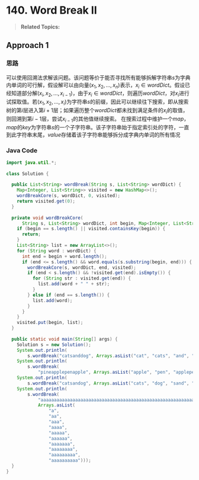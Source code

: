 # 140. Word Break II

>  **Related Topics:** 

## Approach 1
### 思路
可以使用回溯法求解该问题。该问题等价于能否寻找所有能够拆解字符串$s$为字典内单词的可行解，假设解可以由向量$(x_1,x_2,...,x_n)$表示，$x_i\in wordDict$。假设已经知道部分解$(x_i,x_2,...,x_{i-1})$，由于$x_i\in wordDict$，则遍历$wordDict$，对$x_i$进行试探取值。若$(x_1,x_2,...,x_i)$为字符串$s$的前缀，因此可以继续往下搜索，即从搜索树的第$i$层进入第$i+1$层；如果遍历整个$wordDict$都未找到满足条件的$x_i$的取值，则回溯到第$i-1$层，尝试$x_{i-1}$的其他值继续搜索。
在搜索过程中维护一个$map$，$map$的$key$为字符串$s$的一个子字符串。该子字符串始于指定索引处的字符，一直到此字符串末尾，$value$存储着该子字符串能够拆分成字典内单词的所有情况
### Java Code
``` Java
import java.util.*;  
  
class Solution {  
  
  public List<String> wordBreak(String s, List<String> wordDict) {  
    Map<Integer, List<String>> visited = new HashMap<>();  
    wordBreakCore(s, wordDict, 0, visited);  
    return visited.get(0);  
  }  
  
  private void wordBreakCore(  
      String s, List<String> wordDict, int begin, Map<Integer, List<String>> visited) {  
    if (begin == s.length() || visited.containsKey(begin)) {  
      return;  
    }  
    List<String> list = new ArrayList<>();  
    for (String word : wordDict) {  
      int end = begin + word.length();  
      if (end <= s.length() && word.equals(s.substring(begin, end))) {  
        wordBreakCore(s, wordDict, end, visited);  
        if (end < s.length() && !visited.get(end).isEmpty()) {  
          for (String str : visited.get(end)) {  
            list.add(word + " " + str);  
          }  
        } else if (end == s.length()) {  
          list.add(word);  
        }  
      }  
    }  
    visited.put(begin, list);  
  }  
  
  public static void main(String[] args) {  
    Solution s = new Solution();  
    System.out.println(  
        s.wordBreak("catsanddog", Arrays.asList("cat", "cats", "and", "sand", "dog")));  
    System.out.println(  
        s.wordBreak(  
            "pineapplepenapple", Arrays.asList("apple", "pen", "applepen", "pine", "pineapple")));  
    System.out.println(  
        s.wordBreak("catsandog", Arrays.asList("cats", "dog", "sand", "and", "cat")));  
    System.out.println(  
        s.wordBreak(  
            "aaaaaaaaaaaaaaaaaaaaaaaaaaaaaaaaaaaaaaaaaaaaaaaaaaaaaaaaaaaaaaaaaaaaaaaaaaabaaaaaaaaaaaaaaaaaaaaaaaaaaaaaaaaaaaaaaaaaaaaaaaaaaaaaaaaaaaaaaaaaaaaaaaaaaa",  
            Arrays.asList(  
                "a",  
                "aa",  
                "aaa",  
                "aaaa",  
                "aaaaa",  
                "aaaaaa",  
                "aaaaaaa",  
                "aaaaaaaa",  
                "aaaaaaaaa",  
                "aaaaaaaaaa")));  
  }  
}
```

<!--stackedit_data:
eyJoaXN0b3J5IjpbLTgzMDQwMjgzLDEwMjIzODg0MTJdfQ==
-->